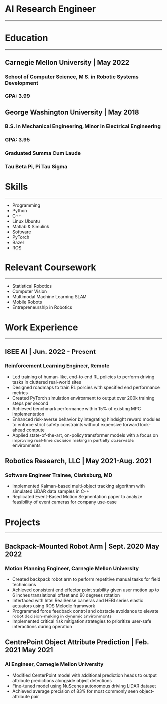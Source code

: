 # AI Research Engineer
---
# Education
---
## Carnegie Mellon University | May 2022
### School of Computer Science, M.S. in Robotic Systems Development

### GPA: 3.99

## George Washington University | May 2018
### B.S. in Mechanical Engineering, Minor in Electrical Engineering

### GPA: 3.95

### Graduated Summa Cum Laude

### Tau Beta Pi, Pi Tau Sigma

# Skills
---
- Programming
- Python
- C++
- Linux Ubuntu
- Matlab & Simulink
- Software
- PyTorch
- Bazel
- ROS

# Relevant Coursework
---
- Statistical Robotics
- Computer Vision
- Multimodal Machine Learning SLAM
- Mobile Robots
- Entrepreneurship in Robotics

# Work Experience
---
## ISEE AI | Jun. 2022 - Present
### Reinforcement Learning Engineer, Remote
- Led training of human-like, end-to-end RL policies to perform driving tasks in cluttered real-world sites
- Designed roadmaps to train RL policies with specified end performance metrics
- Created PyTorch simulation environment to output over 200k training steps per second
- Achieved benchmark performance within 15% of existing MPC implementation
- Enhanced risk-averse behavior by integrating hindsight reward modules to enforce strict safety constraints without expensive forward look-ahead compute
- Applied state-of-the-art, on-policy transformer models with a focus on improving real-time decision making in partially observable environments

## Robotics Research, LLC | May 2021-Aug. 2021
### Software Engineer Trainee, Clarksburg, MD
- Implemented Kalman-based multi-object tracking algorithm with simulated LiDAR data samples in C++
- Replicated Event-Based Motion Segmentation paper to analyze feasibility of event cameras for company use-case

# Projects
---
## Backpack-Mounted Robot Arm | Sept. 2020 May 2022
### Motion Planning Engineer, Carnegie Mellon University
- Created backpack robot arm to perform repetitive manual tasks for field technicians
- Achieved consistent end effector point stability given user motion up to 6 inches translational offset and 90 degrees rotation
- Interfaced with Intel RealSense cameras and HEBI series elastic actuators using ROS Melodic framework
- Programmed force feedback control and obstacle avoidance to elevate robot decision-making in dynamic environments
- Implemented critical risk mitigation strategies to prioritize user-safe interactions during operation

## CentrePoint Object Attribute Prediction | Feb. 2021 May 2021
### Al Engineer, Carnegie Mellon University
- Modified CenterPoint model with additional prediction heads to output attribute predictions alongside object detections
- Fine-tuned model using NuScenes autonomous driving LiDAR dataset
- Achieved average precision of 83% for most commonly seen object-attribute pair
